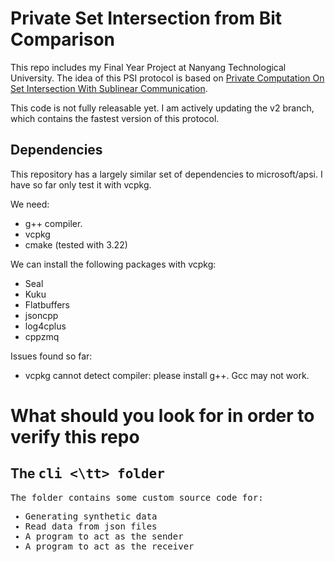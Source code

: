 # Private Set Intersection from Bit Comparison

This repo includes my Final Year Project at Nanyang Technological University. The idea of this PSI protocol is based on [Private Computation On Set Intersection With Sublinear Communication](https://eprint.iacr.org/2022/1137).

This code is not fully releasable yet. I am actively updating the v2 branch, which contains the fastest version of this protocol.

## Dependencies

This repository has a largely similar set of dependencies to microsoft/apsi.
I have so far only test it with vcpkg.

We need:
- g++ compiler.
- vcpkg
- cmake (tested with 3.22)

We can install the following packages with vcpkg:
- Seal
- Kuku
- Flatbuffers
- jsoncpp
- log4cplus
- cppzmq

Issues found so far:
- vcpkg cannot detect compiler: please install g++. Gcc may not work.

# What should you look for in order to verify this repo

## The <tt> cli <\tt> folder
The folder contains some custom source code for:
- Generating synthetic data
- Read data from json files
- A program to act as the sender
- A program to act as the receiver
